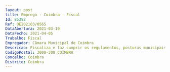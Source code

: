 ```yaml
--- 
layout: post
title: Emprego - Coimbra - Fiscal
Id: 85392
Ref: OE202103/0565
DataAbertura: 2021-03-19
DataFecho: 2021-04-05
Trabalho: Fiscal
Empregador: Câmara Municipal de Coimbra
Descricao: Fiscaliza e faz cumprir os regulamentos, posturas municipais e demais dispositivos legais relativas a infraestruturas e operações urbanísticas, ocupação da via pública, licenciamentos e autorizações, comunicações prévias, elaboração de autos de notícia e participações, entre outros  presta e elabora informação sobre situações de facto com vista à instrução de processos municipais na área da atuação da unidade orgânica.Competências dos Postos de Trabalho  Realização e orientação para resultados  adaptação e melhoria contínua  conhecimentos e experiência  trabalho de equipa e cooperação  orientação para o serviço público.
CodigoPostal: 3000-300 COIMBRA
Concelho: Coimbra
Distrito: Coimbra
--- 
```

